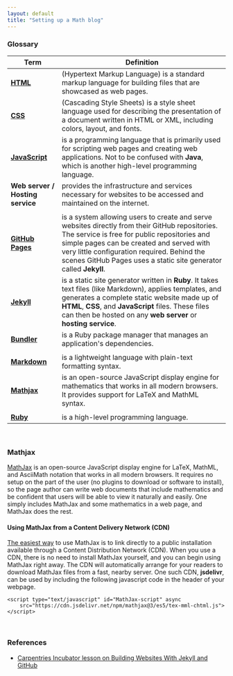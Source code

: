 ```yaml
---
layout: default
title: "Setting up a Math blog"
---
```


### Glossary

| Term      | Definition     |
|-----------|----------------|
| **[HTML](https://html.com/)** | (Hypertext Markup Language) is a standard markup language for building files that are showcased as web pages. |
|**[CSS](https://en.wikipedia.org/wiki/CSS)** | (Cascading Style Sheets) is a style sheet language used for describing the presentation of a document written in HTML or XML, including colors, layout, and fonts. |
|**[JavaScript](https://en.wikipedia.org/wiki/JavaScript)** | is a programming language that is primarily used for scripting web pages and creating web applications. Not to be confused with **Java**, which is another high-level programming language.|
|**Web server / Hosting service**| provides the infrastructure and services necessary for websites to be accessed and maintained on the internet. |
|||
| **[GitHub Pages](https://pages.github.com/)** | is a system allowing users to create and serve websites directly from their GitHub repositories. The service is free for public repositories and simple pages can be created and served with very little configuration required. Behind the scenes GitHub Pages uses a static site generator called **Jekyll**. |
| **[Jekyll](https://jekyllrb.com/)** | is a static site generator written in **Ruby**. It takes text files (like Markdown), applies templates, and generates a complete static website made up of **HTML**, **CSS**, and **JavaScript** files. These files can then be hosted on any **web server** or **hosting service**. |
|**[Bundler](https://bundler.io/)** | is a Ruby package manager that manages an application's dependencies. |
|||
|**[Markdown](https://www.markdownguide.org/cheat-sheet/)** | is a lightweight language with plain-text formatting syntax. |
|**[Mathjax](https://docs.mathjax.org/en/latest/basic/mathjax.html)** | is an open-source JavaScript display engine for mathematics that works in all modern browsers. It provides support for LaTeX and MathML syntax. |
|||
|**[Ruby](https://www.ruby-lang.org/en/)** | is a high-level programming language. |


<br>

### Mathjax
[MathJax](https://docs.mathjax.org/en/latest/basic/mathjax.html) is an open-source JavaScript display engine for LaTeX, MathML, and AsciiMath notation that works in all modern browsers. It requires no setup on the part of the user (no plugins to download or software to install), so the page author can write web documents that include mathematics and be confident that users will be able to view it naturally and easily. One simply includes MathJax and some mathematics in a web page, and MathJax does the rest.

#### Using MathJax from a Content Delivery Network (CDN)

[The easiest way](https://docs.mathjax.org/en/latest/web/start.html) to use MathJax is to link directly to a public installation available through a Content Distribution Network (CDN). When you use a CDN, there is no need to install MathJax yourself, and you can begin using MathJax right away. The CDN will automatically arrange for your readers to download MathJax files from a fast, nearby server. One such CDN, **jsdelivr**, can be used by including the following javascript code in the header of your webpage. 

    <script type="text/javascript" id="MathJax-script" async
        src="https://cdn.jsdelivr.net/npm/mathjax@3/es5/tex-mml-chtml.js">
    </script>

<br>

### References
 - [Carpentries Incubator lesson on Building Websites With Jekyll and GitHub](https://carpentries-incubator.github.io/jekyll-pages-novice/)
